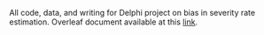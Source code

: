 All code, data, and writing for Delphi project on bias in severity rate estimation. Overleaf document available at this [link](https://www.overleaf.com/6622392815vrcbvzryygqd#daee4f). 
